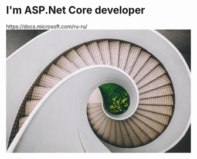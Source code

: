 <h1>I'm ASP.Net Core developer</h1>
https://docs.microsoft.com/ru-ru/
<img src="https://github.com/BorisMinin/BorisMinin/blob/main/dan-freeman-WHPsxhB4mWQ-unsplash.jpg"> 
